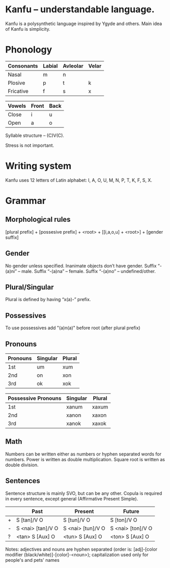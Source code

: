 # Kanfu – understandable language.

Kanfu is a polysynthetic language inspired by Ygyde and others. Main idea of Kanfu is simplicity.

# Phonology
| Consonants | Labial | Avleolar | Velar |
|------------|--------|----------|-------|
| Nasal      | m      | n        |       |
| Plosive    | p      | t        | k     |
| Fricative  | f      | s        | x     |

| Vowels | Front | Back |
|--------|-------|------|
| Close  | i     | u    |
| Open   | a     | o    |

Syllable structure – (C)V(C).

Stress is not important.
# Writing system
Kanfu uses 12 letters of Latin alphabet:
I, A, O, U, M, N, P, T, K, F, S, X.
# Grammar
## Morphological rules
[plural prefix] + [possesive prefix] + \<root\> + [[i,a,o,u] + \<root\>] + [gender suffix]

## Gender
No gender unless specified. Inanimate objects don’t have gender.
Suffix “-(a)ni” – male.
Suffix “-(a)na” – female.
Suffix “-(a)no” – undefined/other.

## Plural/Singular
Plural is defined by having “x(a)-” prefix.

## Possessives
To use possessives add "(a)n(a)" before root (after plural prefix)

## Pronouns
| Pronouns | Singular | Plural |
|----------|----------|--------|
| 1st      | um       | xum    |
| 2nd      | on       | xon    |
| 3rd      | ok       | xok    |

| Possessive Pronouns | Singular | Plural |
|---------------------|----------|--------|
| 1st                 | xanum    | xaxum  |
| 2nd                 | xanon    | xaxon  |
| 3rd                 | xanok    | xaxok  |

## Math
Numbers can be written either as numbers or hyphen separated words for numbers.
Power is written as double multiplication.
Square root is written as double division.

## Sentences
Sentence structure is mainly SVO, but can be any other.
Copula is required in every sentence, except general (Affirmative Present Simple).

|   | Past                | Present             | Future              |
|---|---------------------|---------------------|---------------------|
| + | S [tan]/V O         | S [tun]/V O         | S [ton]/V O         |
| - | S \<nai\> [tan]/V O | S \<nai\> [tun]/V O | S \<nai\> [ton]/V O |
| ? | \<tan\> S [Aux] O   | \<tun\> S [Aux] O   | \<ton\> S [Aux] O   |

Notes: adjectives and nouns are hyphen separated (order is: [adj]-[color modifier (black/white)]-[color]-\<noun\>); capitalization used only for people's and pets' names
